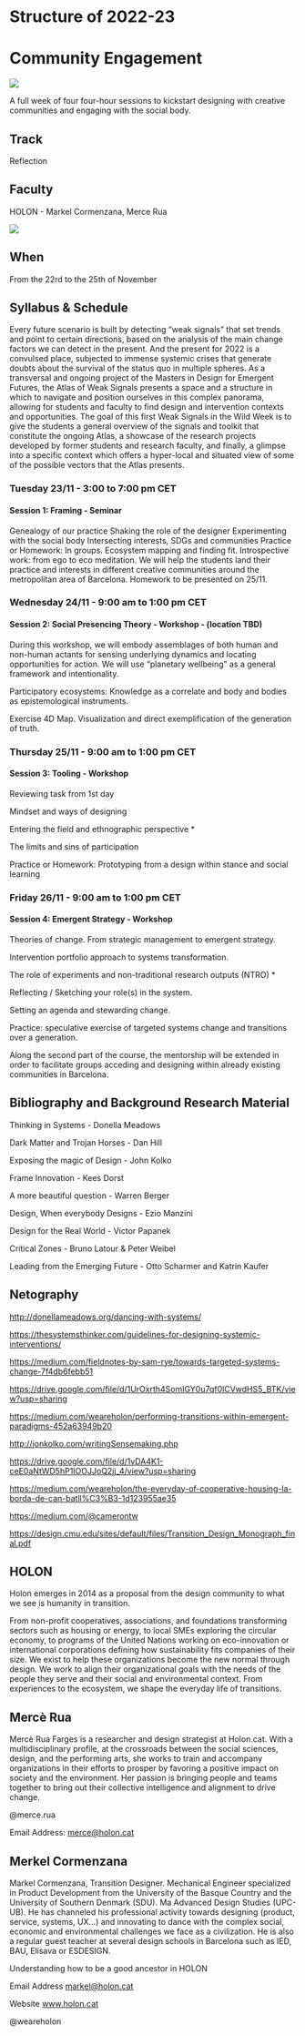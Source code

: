 Structure of 2022-23
======================

# Community Engagement

![](/images/community_engagment_1.png)

A full week of four four-hour sessions to kickstart designing with creative communities and engaging with the social body.

## Track
 Reflection

## Faculty
HOLON - Markel Cormenzana, Merce Rua

![](/assets/images/aows.jpg)


## When  
From the 22rd to the 25th of November

## Syllabus & Schedule

Every future scenario is built by detecting “weak signals” that set trends and point to certain directions, based on the analysis of the main change factors we can detect in the present. And the present for 2022 is a convulsed place, subjected to immense systemic crises that generate doubts about the survival of the status quo in multiple spheres.
As a transversal and ongoing project of the Masters in Design for Emergent Futures, the Atlas of Weak Signals presents a space and a structure in which to navigate and position ourselves in this complex panorama, allowing for students and faculty to find design and intervention contexts and opportunities.
The goal of this first Weak Signals in the Wild Week is to give the students a general overview of the signals and toolkit that constitute the ongoing Atlas, a showcase of the research projects developed by former students and research faculty, and finally, a glimpse into a specific context which offers a hyper-local and situated view of some of the possible vectors that the Atlas presents.




### Tuesday 23/11 - 3:00 to 7:00 pm CET
#### Session 1: Framing - Seminar
Genealogy of our practice
Shaking the role of the designer
Experimenting with the social body
Intersecting interests, SDGs and communities
Practice or Homework: In groups. Ecosystem mapping and finding fit. Introspective work: from ego to eco meditation. We will help the students land their practice and interests in different creative communities around the metropolitan area of Barcelona. Homework to be presented on 25/11.



### Wednesday 24/11 - 9:00 am to 1:00 pm CET
#### Session 2: Social Presencing Theory - Workshop - (location TBD)
During this workshop, we will embody assemblages of both human and non-human actants for sensing underlying dynamics and locating opportunities for action. We will use “planetary wellbeing” as a general framework and intentionality.

Participatory ecosystems: Knowledge as a correlate and body and bodies as epistemological instruments.

Exercise 4D Map. Visualization and direct exemplification of the generation of truth.


### Thursday 25/11 - 9:00 am to 1:00 pm CET
#### Session 3: Tooling - Workshop
Reviewing task from 1st day

Mindset and ways of designing

Entering the field and ethnographic perspective *

The limits and sins of participation

Practice or Homework: Prototyping from a design within stance and social learning


### Friday 26/11 - 9:00 am to 1:00 pm CET
#### Session 4: Emergent Strategy - Workshop

Theories of change. From strategic management to emergent strategy.

Intervention portfolio approach to systems transformation.

The role of experiments and non-traditional research outputs (NTRO) *

Reflecting / Sketching your role(s) in the system.

Setting an agenda and stewarding change.

Practice: speculative exercise of targeted systems change and transitions over a generation.

Along the second part of the course, the mentorship will be extended in order to facilitate groups acceding and designing within already existing communities in Barcelona.


## Bibliography and Background Research Material

Thinking in Systems - Donella Meadows

Dark Matter and Trojan Horses - Dan Hill

Exposing the magic of Design - John Kolko

Frame Innovation - Kees Dorst

A more beautiful question - Warren Berger

Design, When everybody Designs - Ezio Manzini

Design for the Real World - Victor Papanek

Critical Zones - Bruno Latour & Peter Weibel

Leading from the Emerging Future - Otto Scharmer and Katrin Kaufer

## Netography

http://donellameadows.org/dancing-with-systems/

https://thesystemsthinker.com/guidelines-for-designing-systemic-interventions/

https://medium.com/fieldnotes-by-sam-rye/towards-targeted-systems-change-7f4db6febb51

https://drive.google.com/file/d/1UrOxrth4SomIGY0u7qf0lCVwdHS5_BTK/view?usp=sharing

https://medium.com/weareholon/performing-transitions-within-emergent-paradigms-452a63949b20

http://jonkolko.com/writingSensemaking.php

https://drive.google.com/file/d/1vDA4K1-ceE0aNtWD5hP1IOOJJoQ2jj_4/view?usp=sharing

https://medium.com/weareholon/the-everyday-of-cooperative-housing-la-borda-de-can-batll%C3%B3-1d123955ae35

https://medium.com/@camerontw

https://design.cmu.edu/sites/default/files/Transition_Design_Monograph_final.pdf

## HOLON

Holon emerges in 2014 as a proposal from the design community to what we see is humanity in transition.

From non-profit cooperatives, associations, and foundations transforming sectors such as housing or energy, to local SMEs exploring the circular economy, to programs of the United Nations working on eco-innovation or international corporations defining how sustainability fits companies of their size. We exist to help these organizations become the new normal through design. We work to align their organizational goals with the needs of the people they serve and their social and environmental context. From experiences to the ecosystem, we shape the everyday life of transitions.


## Mercè Rua

[](/assets/images/faculty_photos/merce_rua.jpg)

Mercè Rua Farges is a researcher and design strategist at Holon.cat. With a multidisciplinary profile, at the crossroads between the social sciences, design, and the performing arts, she works to train and accompany organizations in their efforts to prosper by favoring a positive impact on society and the environment. Her passion is bringing people and teams together to bring out their collective intelligence and alignment to drive change.

@merce.rua

Email Address: merce@holon.cat

## Merkel Cormenzana

[](/assets/images/faculty_photos/merkel_cormenzana.jpg)

Markel Cormenzana, Transition Designer. Mechanical Engineer specialized in Product Development from the University of the Basque Country and the University of Southern Denmark (SDU). Ma Advanced Design Studies (UPC-UB). He has channeled his professional activity towards designing (product, service, systems, UX...) and innovating to dance with the complex social, economic and environmental challenges we face as a civilization. He is also a regular guest teacher at several design schools in Barcelona such as IED, BAU, Elisava or ESDESIGN.

Understanding how to be a good ancestor in HOLON

Email Address markel@holon.cat

Website www.holon.cat

@weareholon

